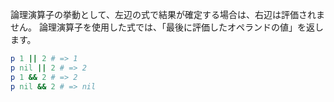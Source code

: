 論理演算子の挙動として、左辺の式で結果が確定する場合は、右辺は評価されません。
論理演算子を使用した式では、「最後に評価したオペランドの値」を返します。

```ruby
p 1 || 2 # => 1
p nil || 2 # => 2
p 1 && 2 # => 2
p nil && 2 # => nil
```